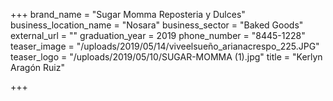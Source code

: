 +++
brand_name = "Sugar Momma Reposteria y Dulces"
business_location_name = "Nosara"
business_sector = "Baked Goods"
external_url = ""
graduation_year = 2019
phone_number = "8445-1228"
teaser_image = "/uploads/2019/05/14/viveelsueño_arianacrespo_225.JPG"
teaser_logo = "/uploads/2019/05/10/SUGAR-MOMMA (1).jpg"
title = "Kerlyn Aragón Ruiz"

+++
